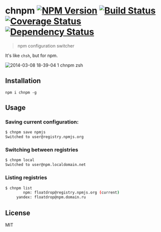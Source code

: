 # chnpm [![NPM Version](https://badge.fury.io/js/chnpm.png)](https://npmjs.org/package/chnpm) [![Build Status](https://travis-ci.org/floatdrop/chnpm.png?branch=master)](https://travis-ci.org/floatdrop/chnpm) [![Coverage Status](https://coveralls.io/repos/floatdrop/chnpm/badge.png?branch=master)](https://coveralls.io/r/floatdrop/chnpm) [![Dependency Status](https://gemnasium.com/floatdrop/chnpm.png)](https://gemnasium.com/floatdrop/chnpm)
> npm configuration switcher

It's like `chsh`, but for npm.

![2014-03-08 18-39-04 1 chnpm zsh](https://f.cloud.github.com/assets/365089/2365351/c7e34308-a6be-11e3-9c2e-862373d96c06.png)

## Installation

`npm i chnpm -g`

## Usage

### Saving current configuration:

```bash
$ chnpm save npmjs
Switched to user@registry.npmjs.org
```

### Switching between registries

```bash
$ chnpm local
Switched to user@npm.localdomain.net
```

### Listing registries

```bash
$ chnpm list
        npm: floatdrop@registry.npmjs.org (current)
     yandex: floatdrop@npm.domain.ru
```

## License

MIT
